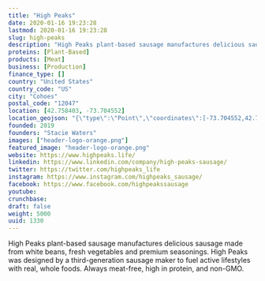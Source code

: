 ```yaml
---
title: "High Peaks"
date: 2020-01-16 19:23:28
lastmod: 2020-01-16 19:23:28
slug: high-peaks
description: "High Peaks plant-based sausage manufactures delicious sausage made from white beans, fresh vegetables and premium seasonings. High Peaks was designed by a third-generation sausage maker to fuel active lifestyles with real, whole foods. Always meat-free, high in protein, and non-GMO."
proteins: [Plant-Based]
products: [Meat]
business: [Production]
finance_type: []
country: "United States"
country_code: "US"
city: "Cohoes"
postal_code: "12047"
location: [42.758403, -73.704552]
location_geojson: "{\"type\":\"Point\",\"coordinates\":[-73.704552,42.758403]}"
founded: 2019
founders: "Stacie Waters"
images: ["header-logo-orange.png"]
featured_image: "header-logo-orange.png"
website: https://www.highpeaks.life/
linkedin: https://www.linkedin.com/company/high-peaks-sausage/
twitter: https://twitter.com/highpeaks_life
instagram: https://www.instagram.com/highpeaks_sausage/
facebook: https://www.facebook.com/highpeakssausage
youtube: 
crunchbase: 
draft: false
weight: 5000
uuid: 1330
---
```

High Peaks plant-based sausage manufactures delicious sausage made from white beans, fresh vegetables and premium seasonings. High Peaks was designed by a third-generation sausage maker to fuel active lifestyles with real, whole foods. Always meat-free, high in protein, and non-GMO.
